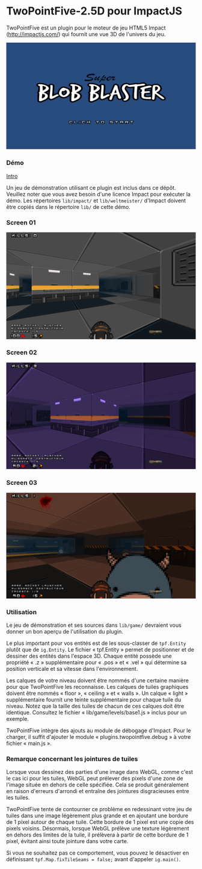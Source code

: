 # TwoPointFive-2.5D pour ImpactJS

TwoPointFive est un plugin pour le moteur de jeu HTML5 Impact (http://impactjs.com/) qui fournit une vue 3D de l'univers du jeu.

![Doom nano ESP32](https://github.com/ZelTroN-2k3/TwoPointFive-2.5D/blob/main/images/intro.png)
### Démo
[Intro](http://phoboslab.org/twopointfive/)

Un jeu de démonstration utilisant ce plugin est inclus dans ce dépôt.
Veuillez noter que vous avez besoin d'une licence Impact pour exécuter la démo.
Les répertoires `lib/impact/` et `lib/weltmeister/` d'Impact doivent être copiés dans le répertoire `lib/` de cette démo.

### Screen 01
![Screen 1](https://github.com/ZelTroN-2k3/TwoPointFive-2.5D/blob/main/images/screen-01.png)
### Screen 02
![Screen 2](https://github.com/ZelTroN-2k3/TwoPointFive-2.5D/blob/main/images/screen-02.png)
### Screen 03
![Screen 3](https://github.com/ZelTroN-2k3/TwoPointFive-2.5D/blob/main/images/screen-03.png)
### Utilisation

Le jeu de démonstration et ses sources dans `lib/game/` devraient vous donner un bon aperçu de l'utilisation du plugin.

Le plus important pour vos entités est de les sous-classer de `tpf.Entity` plutôt que de `ig.Entity`. Le fichier « tpf.Entity » permet de positionner et de dessiner des entités dans l'espace 3D. Chaque entité possède une propriété « .z » supplémentaire pour « .pos » et « .vel » qui détermine sa position verticale et sa vitesse dans l'environnement.

Les calques de votre niveau doivent être nommés d'une certaine manière pour que TwoPointFive les reconnaisse. Les calques de tuiles graphiques doivent être nommés « floor », « ceiling » et « walls ». Un calque « light » supplémentaire fournit une teinte supplémentaire pour chaque tuile du niveau. Notez que la taille des tuiles de chacun de ces calques doit être identique. Consultez le fichier « lib/game/levels/base1.js » inclus pour un exemple.

TwoPointFive intègre des ajouts au module de débogage d'Impact. Pour le charger, il suffit d'ajouter le module « plugins.twopointfive.debug » à votre fichier « main.js ».

### Remarque concernant les jointures de tuiles

Lorsque vous dessinez des parties d'une image dans WebGL, comme c'est le cas ici pour les tuiles, WebGL peut prélever des pixels d'une zone de l'image située en dehors de celle spécifiée. Cela se produit généralement en raison d'erreurs d'arrondi et entraîne des jointures disgracieuses entre les tuiles.

TwoPointFive tente de contourner ce problème en redessinant votre jeu de tuiles dans une image légèrement plus grande et en ajoutant une bordure de 1 pixel autour de chaque tuile. Cette bordure de 1 pixel est une copie des pixels voisins. Désormais, lorsque WebGL prélève une texture légèrement en dehors des limites de la tuile, il prélèvera à partir de cette bordure de 1 pixel, évitant ainsi toute jointure dans votre carte.

Si vous ne souhaitez pas ce comportement, vous pouvez le désactiver en définissant `tpf.Map.fixTileSeams = false;` avant d'appeler `ig.main()`.
